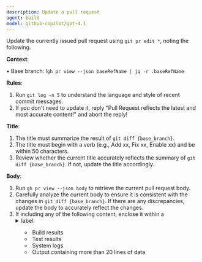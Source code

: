 ```yaml
---
description: Update a pull request
agent: build
model: github-copilot/gpt-4.1
---
```


Update the currently issued pull request using `git pr edit *`, noting the
following.

**Context**:

• Base branch: !`gh pr view --json baseRefName | jq -r .baseRefName`

**Rules**:

1. Run `git log -n 5` to understand the language and style of recent commit
   messages.
2. If you don't need to update it, reply "Pull Request reflects the latest and
   most accurate content!" and abort the reply!

**Title**:

1. The title must summarize the result of `git diff {base_branch}`.
2. The title must begin with a verb (e.g., Add xx, Fix xx, Enable xx) and be
   within 50 characters.
3. Review whether the current title accurately reflects the summary of
   `git diff {base_branch}`. If not, update the title accordingly.

**Body**:

1. Run `gh pr view --json body` to retrieve the current pull request body.
2. Carefully analyze the current body to ensure it is consistent with the
   changes in `git diff {base_branch}`. If there are any discrepancies, update
   the body to accurately reflect the changes.
3. If including any of the following content, enclose it within a <details>
   block and set an appropriate <summary> label:
   - Build results
   - Test results
   - System logs
   - Output containing more than 20 lines of data
